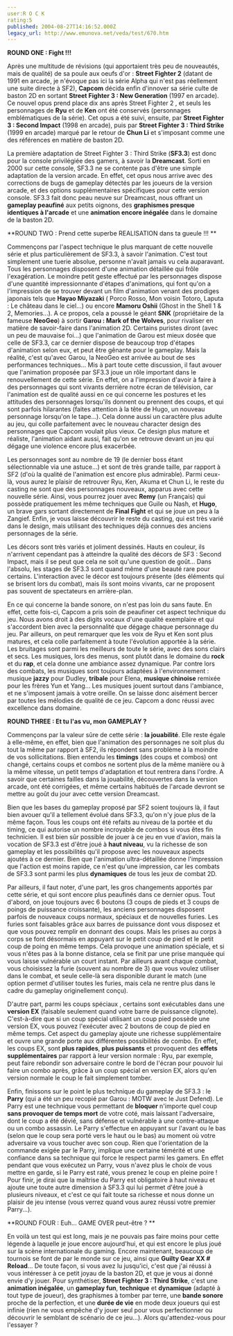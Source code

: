 ```yaml
---
user:R O C K
rating:5
published: 2004-08-27T14:16:52.000Z
legacy_url: http://www.emunova.net/veda/test/670.htm
---
```

**ROUND ONE : Fight !!!**  

  

Après une multitude de révisions (qui apportaient très peu de nouveautés, mais de qualité) de sa poule aux oeufs d'or : **Street Fighter 2** (datant de 1991 en arcade, je n'évoque pas ici la série Alpha qui n'est pas réellement une suite directe à SF2), **Capcom** décida enfin d'innover sa série culte de baston 2D en sortant **Street Fighter 3 : New Generation** (1997 en arcade). Ce nouvel opus prend place dix ans après Street Fighter 2 , et seuls les personnages de **Ryu** et de **Ken** ont été conservés (personnages emblématiques de la série). Cet opus a été suivi, ensuite, par **Street Fighter 3 : Second Impact** (1998 en arcade), puis par **Street Fighter 3 : Third Strike** (1999 en arcade) marqué par le retour de **Chun Li** et s'imposant comme une des références en matière de baston 2D.  

La première adaptation de Street Fighter 3 : Third Strike (**SF3.3**) est donc pour la console privilégiée des gamers, à savoir la **Dreamcast**. Sorti en 2000 sur cette console, SF3.3 ne se contente pas d'être une simple adaptation de la version arcade. En effet, cet opus nous arrive avec des corrections de bugs de gameplay détectés par les joueurs de la version arcade, et des options supplémentaires spécifiques pour cette version console. SF3.3 fait donc peau neuve sur Dreamcast, nous offrant un **gameplay peaufiné** aux petits oignons, des **graphismes presque identiques à l'arcade** et une **animation encore inégalée** dans le domaine de la baston 2D.  

  

**ROUND TWO : Prend cette superbe REALISATION dans ta gueule !!! **  

  

Commençons par l'aspect technique le plus marquant de cette nouvelle série et plus particulièrement de SF3.3, à savoir l'animation. C'est tout simplement une tuerie absolue, personne n'avait jamais vu cela auparavant. Tous les personnages disposent d'une animation détaillée qui frôle l'exagération. Le moindre petit geste effectué par les personnages dispose d'une quantité impressionnante d'étapes d'animations, qui font qu'on a l'impression de se trouver devant un film d'animation venant des prodiges japonais tels que **Hayao Miyazaki** ( Porco Rosso, Mon voisin Totoro, Laputa : Le château dans le ciel...) ou encore **Mamoru Oshii** (Ghost in the Shell 1 & 2, Memories...). A ce propos, cela a poussé le géant **SNK** (propriétaire de la fameuse **NeoGeo**) à sortir **Garou : Mark of the Wolves**, pour rivaliser en matière de savoir-faire dans l'animation 2D. Certains puristes diront (avec un peu de mauvaise foi...) que l'animation de Garou est mieux dosée que celle de SF3.3, car ce dernier dispose de beaucoup trop d'étapes d'animation selon eux, et peut être gênante pour le gameplay. Mais la réalité, c'est qu'avec Garou, la NeoGeo est arrivée au bout de ses performances techniques... Mis à part toute cette discussion, il faut avouer que l'animation proposée par SF3.3 joue un rôle important dans le renouvellement de cette série. En effet, on a l'impression d'avoir à faire à des personnages qui sont vivants derrière notre écran de télévision, car l'animation est de qualité aussi en ce qui concerne les postures et les attitudes des personnages lorsqu'ils donnent ou prennent des coups, et qui sont parfois hilarantes (faites attention à la tête de Hugo, un nouveau personnage lorsqu'on le tape...). Cela donne aussi un caractère plus adulte au jeu, qui colle parfaitement avec le nouveau character design des personnages que Capcom voulait plus vieux. Ce design plus mature et réaliste, l'animation aidant aussi, fait qu'on se retrouve devant un jeu qui dégage une violence encore plus exacerbée.  

  

Les personnages sont au nombre de 19 (le dernier boss étant sélectionnable via une astuce...) et sont de très grande taille, par rapport à SF2 (d'où la qualité de l'animation est encore plus admirable). Parmi ceux-là, vous aurez le plaisir de retrouver Ryu, Ken, Akuma et Chun Li, le reste du casting ne sont que des personnages nouveaux, apparus avec cette nouvelle série. Ainsi, vous pourrez jouer avec **Remy** (un Français) qui possède pratiquement les même techniques que Guile ou Nash, et **Hugo**, un brave gars sortant directement de **Final Fight** et qui se joue un peu à la Zangief. Enfin, je vous laisse découvrir le reste du casting, qui est très varié dans le design, mais utilisant des techniques déjà connues des anciens personnages de la série.  

Les décors sont très variés et joliment dessinés. Hauts en couleur, ils n'arrivent cependant pas à atteindre la qualité des décors de SF3 : Second Impact, mais il se peut que cela ne soit qu'une question de goût... Dans l'absolu, les stages de SF3.3 sont quand même d'une beauté rare pour certains. L'interaction avec le décor est toujours présente (des éléments qui se brisent lors du combat), mais ils sont moins vivants, car ne proposent pas souvent de spectateurs en arrière-plan.  

En ce qui concerne la bande sonore, on n'est pas loin du sans faute. En effet, cette fois-ci, Capcom a pris soin de peaufiner cet aspect technique du jeu. Nous avons droit à des digits vocaux d'une qualité exemplaire et qui s'accordent bien avec la personnalité que dégage chaque personnage du jeu. Par ailleurs, on peut remarquer que les voix de Ryu et Ken sont plus matures, et cela colle parfaitement à toute l'évolution apportée à la série. Les bruitages sont parmi les meilleurs de toute le série, avec des sons clairs et secs. Les musiques, lors des menus, sont plutôt dans le domaine du **rock** et du **rap**, et cela donne une ambiance assez dynamique. Par contre lors des combats, les musiques sont toujours adaptées à l'environnement : musique **jazzy** pour Dudley, **tribale** pour Elena, **musique chinoise** remixée pour les frères Yun et Yang... Les musiques jouent surtout dans l'ambiance, et ne s'imposent jamais à votre oreille. On se laisse donc aisément bercer par toutes les mélodies de qualité de ce jeu. Capcom a donc réussi avec excellence dans domaine.  

  

**ROUND THREE : Et tu l'as vu, mon GAMEPLAY ?**  

  

Commençons par la valeur sûre de cette série : **la jouabilité**. Elle reste égale à elle-même, en effet, bien que l'animation des personnages ne soit plus du tout la même par rapport à SF2, ils répondent sans problème à la moindre de vos sollicitations. Bien entendu les **timings** (des coups et combos) ont changé, certains coups et combos ne sortent plus de la même manière ou à la même vitesse, un petit temps d'adaptation et tout rentrera dans l'ordre. A savoir que certaines failles dans la jouabilité, découvertes dans la version arcade, ont été corrigées, et même certains habitués de l'arcade devront se mettre au goût du jour avec cette version Dreamcast.  

Bien que les bases du gameplay proposé par SF2 soient toujours là, il faut bien avouer qu'il a tellement évolué dans SF3.3, qu'on n'y joue plus de la même façon. Tous les coups ont été refaits au niveau de la portée et du timing, ce qui autorise un nombre incroyable de combos si vous êtes fin technicien. Il est bien sûr possible de jouer à ce jeu en vue d'avion, mais la vocation de SF3.3 est d'être joué à **haut niveau**, vu la richesse de son gameplay et les possibilités qu'il propose avec les nouveaux aspects ajoutés à ce dernier. Bien que l'animation ultra-détaillée donne l'impression que l'action est moins rapide, ce n'est qu'une impression, car les combats de SF3.3 sont parmi les plus **dynamiques** de tous les jeux de combat 2D.  

Par ailleurs, il faut noter, d'une part, les gros changements apportés par cette série, et qui sont encore plus peaufinés dans ce dernier opus. Tout d'abord, on joue toujours avec 6 boutons (3 coups de pieds et 3 coups de poings de puissance croissante), les anciens personnages disposent parfois de nouveaux coups normaux, spéciaux et de nouvelles furies. Les furies sont faisables grâce aux barres de puissance dont vous disposez et que vous pouvez remplir en donnant des coups. Mais les prises au corps à corps se font désormais en appuyant sur le petit coup de pied et le petit coup de poing en même temps. Cela provoque une animation spéciale, et si vous n'êtes pas à la bonne distance, cela se finit par une prise manquée qui vous laisse vulnérable un court instant. Par ailleurs avant chaque combat, vous choisissez la furie (souvent au nombre de 3) que vous voulez utiliser dans le combat, et seule celle-là sera disponible durant le match (une option permet d'utiliser toutes les furies, mais cela ne rentre plus dans le cadre du gameplay originellement conçu).  

  

D'autre part, parmi les coups spéciaux , certains sont exécutables dans une **version EX** (faisable seulement quand votre barre de puissance clignote). C'est-à-dire que si un coup spécial utilisant un coup pied possède une version EX, vous pouvez l'exécuter avec 2 boutons de coup de pied en même temps. Cet aspect du gameplay ajoute une richesse supplémentaire et ouvre une grande porte aux différentes possibilités de combo. En effet, les coups EX, sont **plus rapides**, **plus puissants** et provoquent des **effets supplémentaires** par rapport à leur version normale : Ryu, par exemple, peut faire rebondir son adversaire contre le bord de l'écran pour pouvoir lui faire un combo après, grâce à un coup spécial en version EX, alors qu'en version normale le coup le fait simplement tomber.  

Enfin, finissons sur le point le plus technique du gameplay de SF3.3 : le **Parry** (qui a été un peu recopié par Garou : MOTW avec le Just Defend). Le Parry est une technique vous permettant de **bloquer** n'importe quel coup **sans provoquer de temps mort** de votre coté, mais laissant l'adversaire, dont le coup a été dévié, sans défense et vulnérable à une contre-attaque ou un combo assassin. Le Parry s'effectue en appuyant sur l'avant ou le bas (selon que le coup sera porté vers le haut ou le bas) au moment où votre adversaire va vous toucher avec son coup. Rien que l'orientation de la commande exigée par le Parry, implique une certaine témérité et une confiance dans sa technique qui force le respect parmi les gamers. En effet pendant que vous exécutez un Parry, vous n'avez plus le choix de vous mettre en garde, si le Parry est raté, vous prenez le coup en pleine poire ! Pour finir, je dirai que la maîtrise du Parry est obligatoire à haut niveau et ajoute une toute autre dimension à SF3.3 qui lui permet d'être joué à plusieurs niveaux, et c'est ce qui fait toute sa richesse et nous donne un plaisir de jeu intense (vous verrez quand vous aurez réussi votre premier Parry...).  

  

**ROUND FOUR : Euh... GAME OVER peut-être ? **  

  

En voilà un test qui est long, mais je ne pouvais pas faire moins pour cette légende à laquelle je joue encore aujourd'hui, et qui est encore le plus joué sur la scène internationale du gaming. Encore maintenant, beaucoup de tournois se font de par le monde sur ce jeu, ainsi que **Guilty Gear XX \# Reload**... De toute façon, si vous avez lu jusqu'ici, c'est que j'ai réussi à vous intéresser à ce petit joyau de la baston 2D, et que je vous ai donné envie d'y jouer. Pour synthétiser, **Street Fighter 3 : Third Strike**, c'est une **animation inégalée**, un **gameplay fun**, **technique** et **dynamique** (adapté à tout type de joueur), des graphismes à tomber par terre, une **bande sonore** proche de la perfection, et une **durée de vie** en mode deux joueurs qui est infinie (rien ne vous empêche d'y jouer seul pour vous perfectionner ou découvrir le semblant de scénario de ce jeu...). Alors qu'attendez-vous pour l'essayer ?
